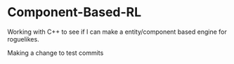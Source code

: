 # Component-Based-RL
Working with C++ to see if I can make a entity/component based engine for roguelikes.

Making a change to test commits
